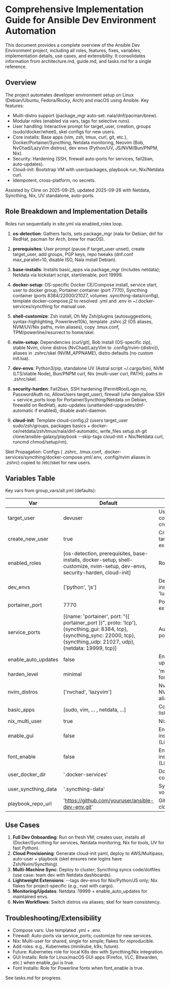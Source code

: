 # Comprehensive Implementation Guide for Ansible Dev Environment Automation

This document provides a complete overview of the Ansible Dev Environment project, including all roles, features, fixes, variables, implementation details, use cases, and extensibility. It consolidates information from architecture.md, guide.md, and tasks.md for a single reference.

## Overview
The project automates developer environment setup on Linux (Debian/Ubuntu, Fedora/Rocky, Arch) and macOS using Ansible. Key features:
- Multi-distro support (package_mgr auto-set: nala/dnf/pacman/brew).
- Modular roles (enabled via vars, tags for selective runs).
- User handling: Interactive prompt for target_user, creation, groups (sudo/docker/wheel), skel configs for new users.
- Core installs: Base apps (vim, zsh, tmux, curl, git, etc.), Docker/Portainer/Syncthing, Netdata monitoring, Neovim (Bob, NvChad/LazyVim distros), dev envs (Python/UV, JS/NVM/Bun/PNPM, Nix).
- Security: Hardening (SSH, firewall auto-ports for services, fail2ban, auto-updates).
- Cloud-init: Bootstrap VM with user/packages, playbook run, Nix/Netdata curl.
- Idempotent, cross-platform, no secrets.

Assisted by Cline on 2025-09-25, updated 2025-09-26 with Netdata, Syncthing, Nix, UV standalone, auto-ports.

## Role Breakdown and Implementation Details
Roles run sequentially in site.yml via enabled_roles loop.

1. **os-detection**: Gathers facts, sets package_mgr (nala for Debian, dnf for RedHat, pacman for Arch, brew for macOS).

2. **prerequisites**: User prompt (pause if target_user unset), create target_user, add groups, PGP keys, repo tweaks (dnf.conf max_parallel=10, disable ISO, Nala install Debian).

3. **base-installs**: Installs basic_apps via package_mgr (includes netdata); Netdata via kickstart script, start/enable, port 19999.

4. **docker-setup**: OS-specific Docker CE/Compose install, service start, user to docker group, Portainer container (port 7770), Syncthing container (ports 8384/22000/21027, volumes .syncthing-data/config), template docker-compose.j2 to resolved .yml and .env in ~/.docker-services/syncthing for manual use.

5. **shell-customize**: Zsh install, Oh My Zsh/plugins (autosuggestions, syntax-highlighting, Powerlevel10k), template .zshrc.j2 (OS aliases, NVM/UV/Nix paths, nvim aliases), copy .tmux.conf, TPM/powerline/resurrect to home/skel.

6. **nvim-setup**: Dependencies (curl/git), Bob install (OS-specific zip), stable Nvim, clone distros (NvChad/LazyVim to .config/nvim-{distro}), aliases in .zshrc/skel (NVIM_APPNAME), distro defaults (no custom init.lua).

7. **dev-envs**: Python3/pip, standalone UV (Astral script ~/.cargo/bin), NVM (LTS/stable Node), Bun/PNPM curl, Nix (multi-user curl, PATH); paths in .zshrc/skel.

8. **security-harden**: Fail2ban, SSH hardening (PermitRootLogin no, PasswordAuth no, AllowUsers target_user), firewall (ufw deny/allow SSH + service_ports loop for Portainer/Syncthing/Netdata on Debian, firewalld on RedHat), auto-updates (unattended-upgrades/dnf-automatic if enabled), disable avahi-daemon.

9. **cloud-init**: Template cloud-config.j2 (users target_user sudo/zsh/groups, packages basics + docker-ce/netdata/zsh/tmux/nala/dnf-automatic, write_files setup.sh git clone/ansible-galaxy/playbook --skip-tags cloud-init + Nix/Netdata curl, runcmd chmod/setup/rm).

Skel Propagation: Configs ( .zshrc, .tmux.conf, .docker-services/syncthing/docker-compose.yml/.env, .config/nvim aliases in .zshrc) copied to /etc/skel for new users.

## Variables Table
Key vars from group_vars/all.yml (defaults):

| Var | Default | Description |
|-----|----------|-------------|
| target_user | devuser | Username for configs/user creation |
| create_new_user | true | Create target_user if not exists |
| enabled_roles | [os-detection, prerequisites, base-installs, docker-setup, shell-customize, nvim-setup, dev-envs, security-harden, cloud-init] | Roles to run |
| dev_envs | ['python', 'js'] | Dev envs to install (add 'go', 'lua', 'nix') |
| portainer_port | 7770 | Portainer external port |
| service_ports | [{name: 'portainer', port: "{{ portainer_port }}", proto: 'tcp'}, {syncthing_gui: 8384, tcp}, {syncthing_sync: 22000, tcp}, {syncthing_udp: 21027, udp}, {netdata: 19999, tcp}] | Auto-firewall ports |
| enable_auto_updates | false | Enable auto-updates |
| harden_level | minimal | 'minimal' or 'full' for security |
| nvim_distros | ['nvchad', 'lazyvim'] | Nvim distros for NVIM_APPNAME aliases |
| basic_apps | [sudo, vim, ... , netdata, ...] | Core packages list |
| nix_multi_user | true | Nix install type |
| enable_gui | false | Enable GUI app installs (Linux/macOS) |
| font_enable | false | Enable font installs (Linux/macOS) |
| user_docker_dir | '.docker-services' | Docker compose dir |
| user_syncthing_data | '.syncthing-data' | Syncthing data volume |
| playbook_repo_url | 'https://github.com/youruser/ansible-dev-env.git' | Git repo for cloud-init clone |

## Use Cases
1. **Full Dev Onboarding**: Run on fresh VM; creates user, installs all (Docker/Syncthing for services, Netdata monitoring, Nix for tools, UV for fast Python).
2. **Cloud Provisioning**: Generate cloud-init yaml, deploy to AWS/Multipass; auto-user + playbook (skel ensures new logins have Zsh/Nvim/Syncthing).
3. **Multi-Machine Sync**: Deploy to cluster; Syncthing syncs code/dotfiles (use case: team dev with Netdata dashboards).
4. **Lightweight Extensions**: --tags dev-envs for Nix/Python/JS only; Nix flakes for project-specific (e.g., rust with cargo).
5. **Monitoring/Updates**: Netdata :19999 + enable_auto_updates for maintained envs.
6. **Nvim Workflows**: Switch distros via aliases; skel for team consistency.

## Troubleshooting/Extensibility
- Compose vars: Use templated .yml + .env.
- Firewall: Auto-ports via service_ports; customize for new services.
- Nix: Multi-user for shared, single for simple; flakes for reproducible.
- Add roles: e.g., Kubernetes (minikube, k9s; future).
- Future: Kubernetes role for local K8s dev with Syncthing/Nix integration.
- GUI Installs: Role for Linux/macOS GUI apps (Firefox, VLC, Bitwarden, etc.) when enable_gui is true.
- Font Installs: Role for Powerline fonts when font_enable is true.

See tasks.md for progress.
